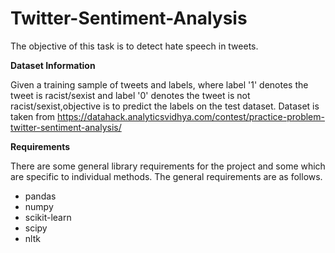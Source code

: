 # Twitter-Sentiment-Analysis
The objective of this task is to detect hate speech in tweets. 

**Dataset Information**

Given a training sample of tweets and labels, where label '1' denotes the tweet is racist/sexist and label '0' denotes the tweet is not racist/sexist,objective is to predict the labels on the test dataset.
Dataset is taken from https://datahack.analyticsvidhya.com/contest/practice-problem-twitter-sentiment-analysis/

**Requirements**

There are some general library requirements for the project and some which are specific to individual methods. The general requirements are as follows.
- pandas
- numpy
- scikit-learn
- scipy
- nltk
